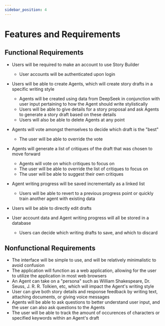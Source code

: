 ```yaml
---
sidebar_position: 4
---
```


# Features and Requirements

## Functional Requirements

- Users will be required to make an account to use Story Builder
  - User accounts will be authenticated upon login
    
- Users will be able to create Agents, which will create story drafts in a specific writing style
  - Agents will be created using data from DeepSeek in conjunction with user input pertaining to how the Agent should write stylistically
  - Users will be able to give details for a story proposal and ask Agents to generate a story draft based on these details
  - Users will also be able to delete Agents at any point
    
- Agents will vote amongst themselves to decide which draft is the "best"
  - The user will be able to override the vote

- Agents will generate a list of critiques of the draft that was chosen to move forward
  - Agents will vote on which critiques to focus on
  - The user will be able to override the list of critiques to focus on
  - The user will be able to suggest their own critiques

- Agent writing progress will be saved incrementally as a linked list
  - Users will be able to revert to a previous progress point or quickly train another agent with existing data

- Users will be able to directly edit drafts

- User account data and Agent writing progress will all be stored in a database
  - Users can decide which writing drafts to save, and which to discard  

## Nonfunctional Requirements

- The interface will be simple to use, and will be relatively minimalistic to avoid confusion
- The application will function as a web application, allowing for the user to utilize the application in most web browsers
- An Agent can take on a "persona" such as William Shakespeare, Dr. Seuss, J. R. R. Tolkien, etc, which will impact the Agent's writing style
- User can give both story details and response feedback by writing text, attaching documents, or giving voice messages
- Agents will be able to ask questions to better understand user input, and the user can also ask questions to the Agents
- The user will be able to track the amount of occurences of characters or specified keywords within an Agent's draft
